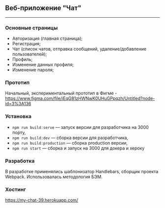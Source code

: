 ## Веб-приложение "Чат"

---

### Основные страницы

- Авторизация (главная страница);
- Регистрация;
- Чат (список чатов, отправка сообщений, удаление/добавление пользователей);
- Профиль;
- Изменение данных профиля;
- Изменение пароля;

### Прототип

Начальный, экспериментальный прототип в Фигме - https://www.figma.com/file/iEqG81zHWNwK0UHuGPpqzh/Untitled?node-id=3%3A136

### Установка

- `npm run build:serve` — запуск версии для разработчика на 3000 порту,
- `npm run build:dev` — сборка версии для разработчика,
- `npm run build:production` — сборка production версии,
- `npm run start` — сборка и запуск на 3000 для докера и хероку


### Разработка

В разработке применялись шаблонизатор Handlebars, сборщик проекта Webpack. Использовалась методология БЭМ.

### Хостинг

https://my-chat-39.herokuapp.com/
